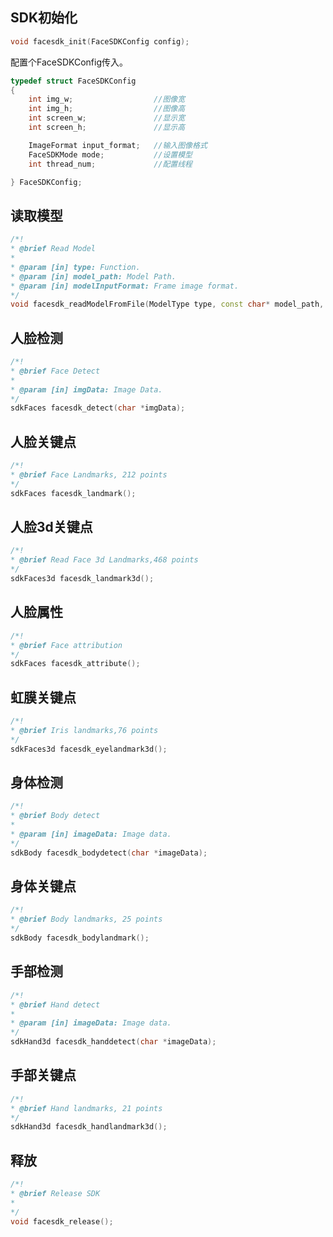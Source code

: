 ## SDK初始化
```c++
void facesdk_init(FaceSDKConfig config);
```
配置个FaceSDKConfig传入。

```c++
typedef struct FaceSDKConfig
{
    int img_w;                  //图像宽
    int img_h;                  //图像高
    int screen_w;               //显示宽
    int screen_h;               //显示高

    ImageFormat input_format;   //输入图像格式
    FaceSDKMode mode;           //设置模型
    int thread_num;             //配置线程

} FaceSDKConfig;
```

## 读取模型
```c++
/*!
* @brief Read Model
*
* @param [in] type: Function.
* @param [in] model_path: Model Path.
* @param [in] modelInputFormat: Frame image format.
*/
void facesdk_readModelFromFile(ModelType type, const char* model_path, ImageFormat modelInputFormat);
```

## 人脸检测
```c++
/*!
* @brief Face Detect
*
* @param [in] imgData: Image Data.
*/
sdkFaces facesdk_detect(char *imgData);
```

## 人脸关键点
```c++
/*!
* @brief Face Landmarks, 212 points
*/
sdkFaces facesdk_landmark();
```

## 人脸3d关键点
```c++
/*!
* @brief Read Face 3d Landmarks,468 points
*/
sdkFaces3d facesdk_landmark3d();
```

## 人脸属性
```c++
/*!
* @brief Face attribution
*/
sdkFaces facesdk_attribute();
```

## 虹膜关键点
```c++
/*!
* @brief Iris landmarks,76 points
*/
sdkFaces3d facesdk_eyelandmark3d();
```

## 身体检测
```c++
/*!
* @brief Body detect
*
* @param [in] imageData: Image data.
*/
sdkBody facesdk_bodydetect(char *imageData);
```

## 身体关键点
```c++
/*!
* @brief Body landmarks, 25 points
*/
sdkBody facesdk_bodylandmark();
```

## 手部检测
```c++
/*!
* @brief Hand detect
*
* @param [in] imageData: Image data.
*/
sdkHand3d facesdk_handdetect(char *imageData);
```

## 手部关键点
```c++
/*!
* @brief Hand landmarks, 21 points
*/
sdkHand3d facesdk_handlandmark3d();
```

## 释放
```c++
/*!
* @brief Release SDK
*
*/
void facesdk_release();
```